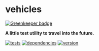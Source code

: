 # vehicles

[![Greenkeeper badge](https://badges.greenkeeper.io/chrisguttandin/vehicles.svg)](https://greenkeeper.io/)

**A little test utility to travel into the future.**

[![tests](https://img.shields.io/travis/chrisguttandin/vehicles/master.svg?style=flat-square)](https://travis-ci.org/chrisguttandin/vehicles)
[![dependencies](https://img.shields.io/david/chrisguttandin/vehicles.svg?style=flat-square)](https://www.npmjs.com/package/vehicles)
[![version](https://img.shields.io/npm/v/vehicles.svg?style=flat-square)](https://www.npmjs.com/package/vehicles)
